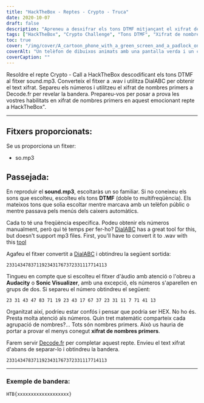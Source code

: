 ```yaml
---
title: "HackTheBox - Reptes - Crypto - Truca"
date: 2020-10-07
draft: false
description: "Apreneu a desxifrar els tons DTMF mitjançant el xifrat de nombres primers per resoldre el repte Crypto - Call a HackTheBox."
tags: ["HackTheBox", "Crypto Challenge", "Tons DTMF", "Xifrat de nombre primer", "Desxifrat", "Resolució de trencaclosques", "Criptografia", "Conversió d'àudio", "Marqueu ABC", "Decode.fr", "WAV", "MP3", "Freqüència", "Tret matemàtic", "Bandera", "Audàcia", "Visualitzador sonor", "Nombres", "Menús de caixers automàtics", "Telèfon de pagament"]
toc: true
cover: "/img/cover/A_cartoon_phone_with_a_green_screen_and_a_padlock_on_it.png"
coverAlt: "Un telèfon de dibuixos animats amb una pantalla verda i un cadenat al damunt, que simbolitza la seguretat i el xifratge, amb tons DTMF representats al fons"
coverCaption: ""
---
```


Resoldre el repte Crypto - Call a HackTheBox descodificant els tons DTMF al fitxer sound.mp3. Converteix el fitxer a .wav i utilitza DialABC per obtenir el text xifrat. Separeu els números i utilitzeu el xifrat de nombres primers a Decode.fr per revelar la bandera. Prepareu-vos per posar a prova les vostres habilitats en xifrat de nombres primers en aquest emocionant repte a HackTheBox".

______

## Fitxers proporcionats:

Se us proporciona un fitxer:
- so.mp3

## Passejada:

En reproduir el **sound.mp3**, escoltaràs un so familiar. Si no coneixeu els sons que escolteu, escolteu els tons **DTMF** (doble to multifreqüència). Els mateixos tons que solia escoltar mentre marcava amb un telèfon públic o mentre passava pels menús dels caixers automàtics.

Cada to té una freqüència específica. Podeu obtenir els números manualment, però qui té temps per fer-ho? [DialABC](http://www.dialabc.com/sound/detect/index.html) has a great tool for this, but doesn't support mp3 files. First, you'll have to convert it to .wav with this [tool](https://online-audio-converter.com/)

Agafeu el fitxer convertit a [DialABC](http://www.dialabc.com/sound/detect/index.html) i obtindreu la següent sortida:
```
2331434783711923431767372331117714113
```
 
Tingueu en compte que si escolteu el fitxer d'àudio amb atenció o l'obreu a **Audacity** o **Sonic Visualizer**, amb una excepció, els números s'aparellen en grups de dos.
Si separeu el número obtindreu el següent:
```
23 31 43 47 83 71 19 23 43 17 67 37 23 31 11 7 71 41 13
```

Organitzat així, podríeu estar confós i pensar que podria ser HEX. No ho és.
Presta molta atenció als números. Quin tret matemàtic comparteix cada agrupació de nombres?...
Tots són nombres primers. Això us hauria de portar a provar el menys conegut **xifrat de nombres primers**.

Farem servir [Decode.fr](https://www.dcode.fr/prime-numbers-cipher) per completar aquest repte.
Envieu el text xifrat d'abans de separar-lo i obtindreu la bandera.
```
2331434783711923431767372331117714113
```

______

### Exemple de bandera:
```
HTB{xxxxxxxxxxxxxxxxxxx}
```